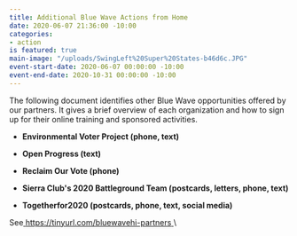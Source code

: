 ```yaml
---
title: Additional Blue Wave Actions from Home
date: 2020-06-07 21:36:00 -10:00
categories:
- action
is featured: true
main-image: "/uploads/SwingLeft%20Super%20States-b46d6c.JPG"
event-start-date: 2020-06-07 00:00:00 -10:00
event-end-date: 2020-10-31 00:00:00 -10:00
---
```


The following document  identifies other Blue Wave opportunities offered by our partners.  It gives a brief overview of each organization and how to sign up for their online training and sponsored activities. 

* **Environmental Voter Project (phone, text)**

*  **Open Progress (text)**

*  **Reclaim Our Vote (phone)**

* **Sierra Club's 2020 Battleground Team (postcards, letters, phone, text)**

* **Togetherfor2020 (postcards, phone, text, social media)**

See[ https://tinyurl.com/bluewavehi-partners ](https://tinyurl.com/bluewavehi-partners)\
